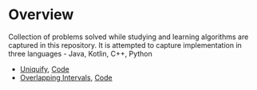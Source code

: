 # Overview

Collection of problems solved while studying and learning algorithms are 
captured in this repository. It is attempted to capture implementation in
three languages - Java, Kotlin, C++, Python

* [Uniquify](docs/uniquify.md), [Code](src/main/java/Uniquify.java)
* [Overlapping Intervals](docs/find_overlapping_intervals.md), [Code](src/main/java/FindOverlappingIntervals.java)
